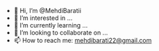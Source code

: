 - 👋 Hi, I’m @MehdiBaratii
- 👀 I’m interested in ...
- 🌱 I’m currently learning ...
- 💞️ I’m looking to collaborate on ...
- 📫 How to reach me: mehdibarati22@gmail.com

<!---
MehdiBaratii/MehdiBaratii is a ✨ special ✨ repository because its `README.md` (this file) appears on your github profile.
You can click the Preview link to take a look at your changes.
--->
